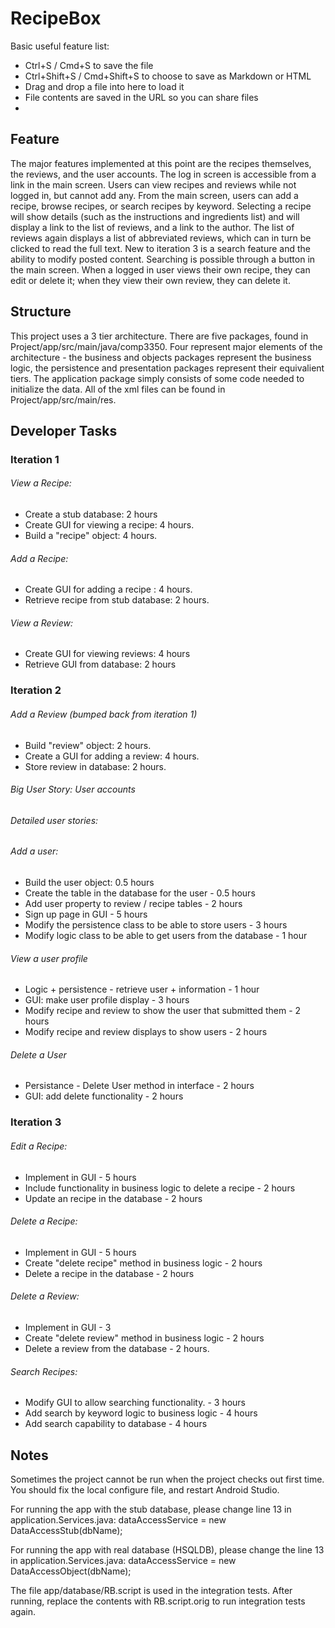 # RecipeBox

Basic useful feature list:

 * Ctrl+S / Cmd+S to save the file
 * Ctrl+Shift+S / Cmd+Shift+S to choose to save as Markdown or HTML
 * Drag and drop a file into here to load it
 * File contents are saved in the URL so you can share files
 * 
## Feature

The major features implemented at this point are the recipes themselves, the reviews, and the user accounts. The log in screen is accessible from a link in the main screen. Users can view recipes and reviews while not logged in, but cannot add any. From the main screen, users can add a recipe, browse recipes, or search recipes by keyword. Selecting a recipe will show details (such as the
 instructions and ingredients list) and will display a link to the list of reviews, and a link to the author. The list of reviews again displays a list of abbreviated reviews, which can in turn be clicked to read the full text. New to iteration 3 is a search feature and the ability to modify posted content. Searching is possible through a button in the main screen. When a logged in user views their own recipe, they can edit or delete it; when they view their own review, they can delete it.
  

## Structure

This project uses a 3 tier architecture. There are five packages, found in Project/app/src/main/java/comp3350.
Four represent major elements of the architecture - the business and objects packages represent the business logic, the persistence and presentation packages represent their equivalient tiers. The application package simply consists of some code needed to initialize the data. All of the xml files can be found in Project/app/src/main/res.

## Developer Tasks

### Iteration 1


###### View a Recipe:
- Create a stub database: 2 hours
- Create GUI for viewing a recipe: 4 hours.
- Build a "recipe" object: 4 hours.

###### Add a Recipe:
- Create GUI for adding a recipe : 4 hours.
- Retrieve recipe from stub database: 2 hours.

###### View a Review:
- Create GUI for viewing reviews: 4 hours
- Retrieve GUI from database: 2 hours

### Iteration 2

###### Add a Review (bumped back from iteration 1)
- Build "review" object: 2 hours.
- Create a GUI for adding a review: 4 hours.
- Store review in database: 2 hours.

###### Big User Story: User accounts

###### Detailed user stories:

###### Add a user:
- Build the user object: 0.5 hours
- Create the table in the database for the user - 0.5 hours
- Add user property to review / recipe tables - 2 hours
- Sign up page in GUI - 5 hours
- Modify the persistence class to be able to store users - 3 hours
- Modify logic class to be able to get users from the database - 1 hour

###### View a user profile
- Logic + persistence - retrieve user + information - 1 hour
- GUI: make user profile display - 3 hours
- Modify recipe and review to show the user that submitted them - 2 hours
- Modify recipe and review displays to show users - 2 hours

###### Delete a User
- Persistance - Delete User method in interface - 2 hours
- GUI: add delete functionality - 2 hours


### Iteration 3

###### Edit a Recipe:
- Implement in GUI - 5 hours
- Include functionality in business logic to delete a recipe - 2 hours
- Update an recipe in the database - 2 hours

###### Delete a Recipe:
- Implement in GUI - 5 hours
- Create "delete recipe" method in business logic - 2 hours
- Delete a recipe in the database - 2 hours

###### Delete a Review:
- Implement in GUI - 3
- Create "delete review" method in business logic - 2 hours
- Delete a review from the database - 2 hours.

###### Search Recipes:
- Modify GUI to allow searching functionality. - 3 hours
- Add search by keyword logic to business logic - 4 hours
- Add search capability to database - 4 hours


## Notes

Sometimes the project cannot be run when the project checks out first time.
You should fix the local configure file, and restart Android Studio.

For running the app with the stub database, please change line 13 in application.Services.java:
    dataAccessService = new DataAccessStub(dbName);

For running the app with real database (HSQLDB), please change the line 13 in application.Services.java:
    dataAccessService = new DataAccessObject(dbName);

The file app/database/RB.script is used in the integration tests. After running, replace the contents
 with RB.script.orig to run integration tests again.
